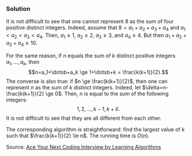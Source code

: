 
### Solution

It is not difficult to see that one cannot represent 8 as the sum of four 
positive distinct integers.
Indeed, assume that $8=a_1+a_2+a_3+a_4$ and $a_1<a_2<a_3<a_4$.
Then, $a_1 \ge 1$, $a_2 \ge 2$, $a_3 \ge 3$, and $a_4 \ge 4$. But then
$a_1+a_2+a_3+a_4 \ge 10$.

For the same reason, if $n$ equals the sum of $k$ distinct positive
integers $a_1, \dotsc, a_k$, then
$$n=a_1+\dotsb+a_k \ge 1+\dotsb+k = \frac{k(k+1)}{2}.$$
The converse is also true: if $n \ge  \frac{k(k+1)}{2}$, then
one can represent $n$ as the sum of $k$ distinct integers.
Indeed, let $\delta=n-\frac{k(k+1)}{2} \ge 0$. Then, $n$ is equal
to the sum of the following integers:
$$1, 2, \dotsc, k-1,k+\delta.$$
It is not difficult to see that they are all different from each other.

The corresponding algorithm is straightforward:
find the largest value of $k$ such that $\frac{k(k+1)}{2} \le n$.
The running time is $O(n)$.

Source:
[Ace Your Next Coding Interview by Learning Algorithms](https://bit.ly/acecogniterra)
